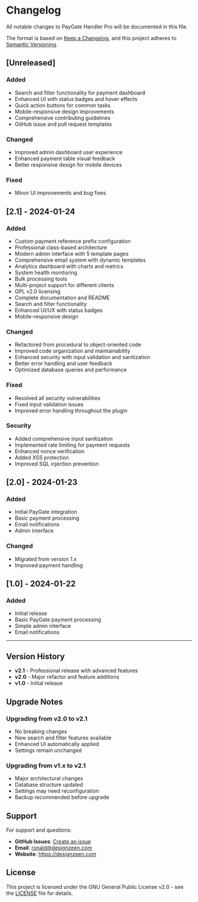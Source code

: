 # Changelog

All notable changes to PayGate Handler Pro will be documented in this file.

The format is based on [Keep a Changelog](https://keepachangelog.com/en/1.0.0/),
and this project adheres to [Semantic Versioning](https://semver.org/spec/v2.0.0.html).

## [Unreleased]

### Added
- Search and filter functionality for payment dashboard
- Enhanced UI with status badges and hover effects
- Quick action buttons for common tasks
- Mobile-responsive design improvements
- Comprehensive contributing guidelines
- GitHub issue and pull request templates

### Changed
- Improved admin dashboard user experience
- Enhanced payment table visual feedback
- Better responsive design for mobile devices

### Fixed
- Minor UI improvements and bug fixes

## [2.1] - 2024-01-24

### Added
- Custom payment reference prefix configuration
- Professional class-based architecture
- Modern admin interface with 5 template pages
- Comprehensive email system with dynamic templates
- Analytics dashboard with charts and metrics
- System health monitoring
- Bulk processing tools
- Multi-project support for different clients
- GPL v2.0 licensing
- Complete documentation and README
- Search and filter functionality
- Enhanced UI/UX with status badges
- Mobile-responsive design

### Changed
- Refactored from procedural to object-oriented code
- Improved code organization and maintainability
- Enhanced security with input validation and sanitization
- Better error handling and user feedback
- Optimized database queries and performance

### Fixed
- Resolved all security vulnerabilities
- Fixed input validation issues
- Improved error handling throughout the plugin

### Security
- Added comprehensive input sanitization
- Implemented rate limiting for payment requests
- Enhanced nonce verification
- Added XSS protection
- Improved SQL injection prevention

## [2.0] - 2024-01-23

### Added
- Initial PayGate integration
- Basic payment processing
- Email notifications
- Admin interface

### Changed
- Migrated from version 1.x
- Improved payment handling

## [1.0] - 2024-01-22

### Added
- Initial release
- Basic PayGate payment processing
- Simple admin interface
- Email notifications

---

## Version History

- **v2.1** - Professional release with advanced features
- **v2.0** - Major refactor and feature additions
- **v1.0** - Initial release

## Upgrade Notes

### Upgrading from v2.0 to v2.1
- No breaking changes
- New search and filter features available
- Enhanced UI automatically applied
- Settings remain unchanged

### Upgrading from v1.x to v2.1
- Major architectural changes
- Database structure updated
- Settings may need reconfiguration
- Backup recommended before upgrade

## Support

For support and questions:
- **GitHub Issues**: [Create an issue](https://github.com/ronald-designzeen-sketch/PG-Handler/issues)
- **Email**: ronald@designzeen.com
- **Website**: https://designzeen.com

## License

This project is licensed under the GNU General Public License v2.0 - see the [LICENSE](LICENSE) file for details.
